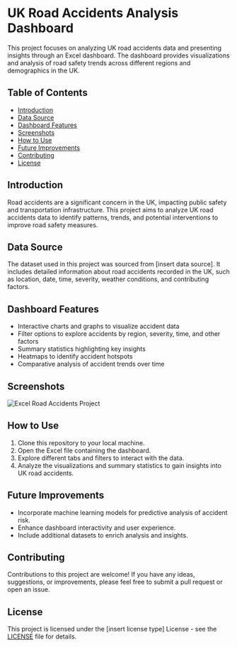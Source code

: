 # UK Road Accidents Analysis Dashboard

This project focuses on analyzing UK road accidents data and presenting insights through an Excel dashboard. The dashboard provides visualizations and analysis of road safety trends across different regions and demographics in the UK.

## Table of Contents
- [Introduction](#introduction)
- [Data Source](#data-source)
- [Dashboard Features](#dashboard-features)
- [Screenshots](#screenshots)
- [How to Use](#how-to-use)
- [Future Improvements](#future-improvements)
- [Contributing](#contributing)
- [License](#license)

## Introduction
Road accidents are a significant concern in the UK, impacting public safety and transportation infrastructure. This project aims to analyze UK road accidents data to identify patterns, trends, and potential interventions to improve road safety measures.

## Data Source
The dataset used in this project was sourced from [insert data source]. It includes detailed information about road accidents recorded in the UK, such as location, date, time, severity, weather conditions, and contributing factors.

## Dashboard Features
- Interactive charts and graphs to visualize accident data
- Filter options to explore accidents by region, severity, time, and other factors
- Summary statistics highlighting key insights
- Heatmaps to identify accident hotspots
- Comparative analysis of accident trends over time

## Screenshots
![Excel Road Accidents Project](https://github.com/d-sanoj/UK-Road-Accidents/assets/31980486/fb607f7a-943f-4d7b-b9cc-35a36738bfdf)


## How to Use
1. Clone this repository to your local machine.
2. Open the Excel file containing the dashboard.
3. Explore different tabs and filters to interact with the data.
4. Analyze the visualizations and summary statistics to gain insights into UK road accidents.

## Future Improvements
- Incorporate machine learning models for predictive analysis of accident risk.
- Enhance dashboard interactivity and user experience.
- Include additional datasets to enrich analysis and insights.

## Contributing
Contributions to this project are welcome! If you have any ideas, suggestions, or improvements, please feel free to submit a pull request or open an issue.

## License
This project is licensed under the [insert license type] License - see the [LICENSE](LICENSE) file for details.

